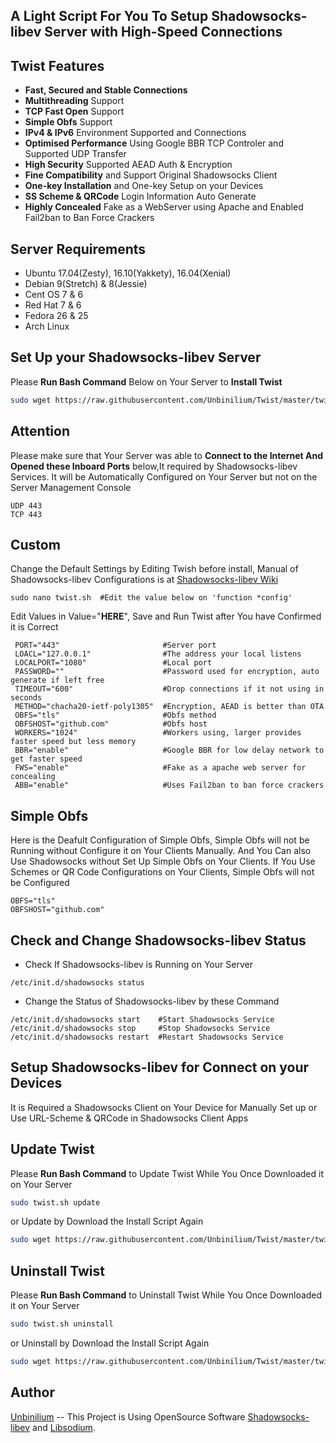 ## A Light Script For You To Setup Shadowsocks-libev Server with High-Speed Connections

## Twist Features
- **Fast, Secured and Stable Connections**
- **Multithreading** Support
- **TCP Fast Open** Support
- **Simple Obfs** Support
- **IPv4 & IPv6** Environment Supported and Connections
- **Optimised Performance** Using Google BBR TCP Controler and Supported UDP Transfer
- **High Security** Supported AEAD Auth & Encryption
- **Fine Compatibility** and Support Original Shadowsocks Client
- **One-key Installation** and One-key Setup on your Devices
- **SS Scheme & QRCode** Login Information Auto Generate 
- **Highly Concealed** Fake as a WebServer using Apache and Enabled Fail2ban to Ban Force Crackers

## Server Requirements
- Ubuntu 17.04(Zesty), 16.10(Yakkety), 16.04(Xenial)
- Debian 9(Stretch) &  8(Jessie) 
- Cent OS 7 & 6
- Red Hat 7 & 6
- Fedora 26 & 25
- Arch Linux

## Set Up your Shadowsocks-libev Server
Please **Run Bash Command** Below on Your Server to **Install Twist**
```bash
sudo wget https://raw.githubusercontent.com/Unbinilium/Twist/master/twist -O twist.sh && chmod -x twist.sh && bash twist.sh
```

## Attention
Please make sure that Your Server was able to **Connect to the Internet And Opened these Inboard Ports** below,It required by Shadowsocks-libev Services. It will be Automatically Configured on Your Server but not on the Server Management Console
```port
UDP 443
TCP 443
```

## Custom
Change the Default Settings by Editing Twish before install, Manual of Shadowsocks-libev Configurations is at <a href="https://github.com/shadowsocks/shadowsocks/wiki/Configuration-via-Config-File" target="_blank">Shadowsocks-libev Wiki</a>
```TWIST
sudo nano twist.sh  #Edit the value below on 'function *config'
```
Edit Values in Value="**HERE**", Save and Run Twist after You have Confirmed it is Correct
```shadowsocksconfig
 PORT="443"                       #Server port
 LOACL="127.0.0.1"                #The address your local listens
 LOCALPORT="1080"                 #Local port
 PASSWORD=""                      #Password used for encryption, auto generate if left free 
 TIMEOUT="600"                    #Drop connections if it not using in seconds
 METHOD="chacha20-ietf-poly1305"  #Encryption, AEAD is better than OTA
 OBFS="tls"                       #Obfs method
 OBFSHOST="github.com"            #Obfs host
 WORKERS="1024"                   #Workers using, larger provides faster speed but less memory
 BBR="enable"                     #Google BBR for low delay network to get faster speed
 FWS="enable"                     #Fake as a apache web server for concealing
 ABB="enable"                     #Uses Fail2ban to ban force crackers
```

## Simple Obfs
Here is the Deafult Configuration of Simple Obfs, Simple Obfs will not be Running without Configure it on Your Clients Manually. And You Can also Use Shadowsocks without Set Up Simple Obfs on Your Clients. If You Use Schemes or QR Code Configurations on Your Clients, Simple Obfs will not be Configured
```Simple-Obfs
OBFS="tls"
OBFSHOST="github.com"
```

## Check and Change Shadowsocks-libev Status
- Check If Shadowsocks-libev is Running on Your Server
```shell
/etc/init.d/shadowsocks status
```
- Change the Status of Shadowsocks-libev by these Command
```shell
/etc/init.d/shadowsocks start    #Start Shadowsocks Service
/etc/init.d/shadowsocks stop     #Stop Shadowsocks Service
/etc/init.d/shadowsocks restart  #Restart Shadowsocks Service
```

## Setup Shadowsocks-libev for Connect on your Devices
It is Required a Shadowsocks Client on Your Device for Manually Set up or Use URL-Scheme & QRCode in Shadowsocks Client Apps

## Update Twist
Please **Run Bash Command** to Update Twist While You Once Downloaded it on Your Server
```bash
sudo twist.sh update
```
or Update by Download the Install Script Again
```bash
sudo wget https://raw.githubusercontent.com/Unbinilium/Twist/master/twist -O twist.sh && chmod -x twist.sh && bash twist.sh update
```

## Uninstall Twist
Please **Run Bash Command** to Uninstall Twist While You Once Downloaded it on Your Server
```bash
sudo twist.sh uninstall
```
or Uninstall by Download the Install Script Again
```bash
sudo wget https://raw.githubusercontent.com/Unbinilium/Twist/master/twist -O twist.sh && chmod -x twist.sh && bash twist.sh uninstall
```

## Author
<a href="https://github.com/Unbinilium" target="_blank">Unbinilium</a> --  This Project is Using OpenSource Software <a href="https://github.com/shadowsocks/shadowsocks-libev" target="_blank">Shadowsocks-libev</a> and <a href="https://github.com/jedisct1/libsodium" target="_blank">Libsodium</a>.
